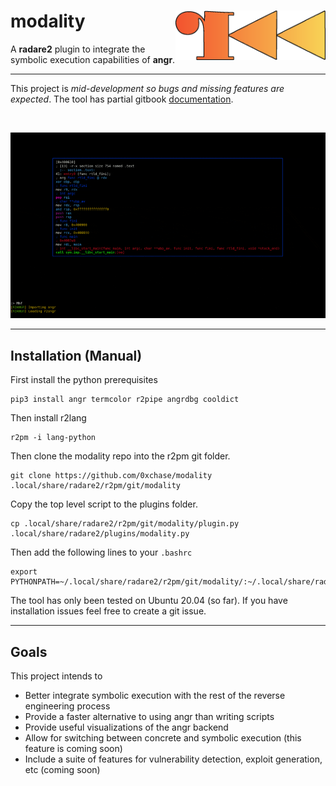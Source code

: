 # modality <img src="docs/logo.png" align="right" alt="logo" width="240">

A **radare2** plugin to integrate the symbolic execution capabilities of **angr**. 

---

This project is *mid-development so bugs and missing features are expected*. The tool has partial gitbook [documentation](https://chasekanipe.gitbook.io/modality/). 

<br>

<p align="center">
  <img src="docs/preview.gif" />
</p>

---

## Installation (Manual)
First install the python prerequisites

```
pip3 install angr termcolor r2pipe angrdbg cooldict
```

Then install r2lang

```
r2pm -i lang-python
```

Then clone the modality repo into the r2pm git folder.

```
git clone https://github.com/0xchase/modality .local/share/radare2/r2pm/git/modality
```

Copy the top level script to the plugins folder.

```
cp .local/share/radare2/r2pm/git/modality/plugin.py .local/share/radare2/plugins/modality.py
```

Then add the following lines to your `.bashrc`

```
export PYTHONPATH=~/.local/share/radare2/r2pm/git/modality/:~/.local/share/radare2/r2pm/git/modality/src:
```

The tool has only been tested on Ubuntu 20.04 (so far). If you have installation issues feel free to create a git issue.

---

## Goals

This project intends to
 - Better integrate symbolic execution with the rest of the reverse engineering process
 - Provide a faster alternative to using angr than writing scripts
 - Provide useful visualizations of the angr backend
 - Allow for switching between concrete and symbolic execution (this feature is coming soon)
 - Include a suite of features for vulnerability detection, exploit generation, etc (coming soon)


